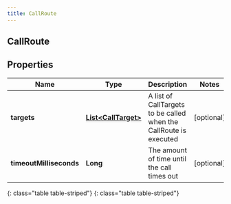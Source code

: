 ```yaml
---
title: CallRoute
---
```

## CallRoute


## Properties

| Name | Type | Description | Notes |
| ------------ | ------------- | ------------- | ------------- |
| **targets** | [**List&lt;CallTarget&gt;**](CallTarget.html) | A list of CallTargets to be called when the CallRoute is executed |  [optional] |
| **timeoutMilliseconds** | **Long** | The amount of time until the call times out |  [optional] |
{: class="table table-striped"}
{: class="table table-striped"}


